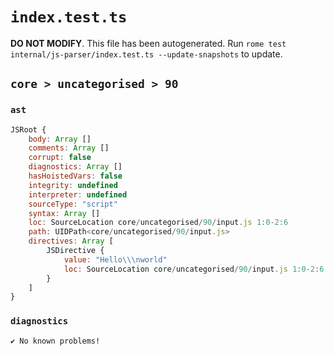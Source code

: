 # `index.test.ts`

**DO NOT MODIFY**. This file has been autogenerated. Run `rome test internal/js-parser/index.test.ts --update-snapshots` to update.

## `core > uncategorised > 90`

### `ast`

```javascript
JSRoot {
	body: Array []
	comments: Array []
	corrupt: false
	diagnostics: Array []
	hasHoistedVars: false
	integrity: undefined
	interpreter: undefined
	sourceType: "script"
	syntax: Array []
	loc: SourceLocation core/uncategorised/90/input.js 1:0-2:6
	path: UIDPath<core/uncategorised/90/input.js>
	directives: Array [
		JSDirective {
			value: "Hello\\\nworld"
			loc: SourceLocation core/uncategorised/90/input.js 1:0-2:6
		}
	]
}
```

### `diagnostics`

```
✔ No known problems!

```
